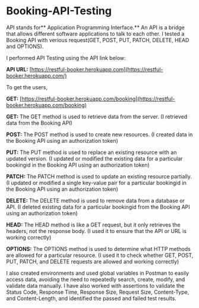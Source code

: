 # Booking-API-Testing

API stands for** Application Programming Interface.** An API is a bridge that allows different software applications to talk to each other. I tested a Booking API with verious request(GET, POST, PUT, PATCH, DELETE, HEAD and OPTIONS).

I performed API Testing using the API link below:

**API URL:** [https://restful-booker.herokuapp.com](https://restful-booker.herokuapp.com/)

To get the users, 

**GET:** [https://restful-booker.herokuapp.com/booking](https://restful-booker.herokuapp.com/booking)

**GET:** The GET method is used to retrieve data from the server. (I retrieved data from the Booking API)

**POST:** The POST method is used to create new resources. (I created data in the Booking API using an authorization token)

**PUT:** The PUT method is used to replace an existing resource with an updated version. (I updated or modified the existing data for a particular bookingid in the Booking API using an authorization token)

**PATCH:** The PATCH method is used to update an existing resource partially. (I updated or modified a single key-value pair for a particular bookingid in the Booking API using an authorization token)

**DELETE:** The DELETE method is used to remove data from a database or API. (I deleted existing data for a particular bookingid from the Booking API using an authorization token)

**HEAD:** The HEAD method is like a GET request, but it only retrieves the headers, not the response body. (I used it to ensure that the API or URL is working correctly)

**OPTIONS:** The OPTIONS method is used to determine what HTTP methods are allowed for a particular resource. (I used it to check whether GET, POST, PUT, PATCH, and DELETE requests are allowed and working correctly)

I also created environments and used global variables in Postman to easily access data, avoiding the need to repeatedly search, create, modify, and validate data manually.
I have also worked with assertions to validate the Status Code, Response Time, Response Size, Request Size, Content-Type, and Content-Length, and identified the passed and failed test results.

